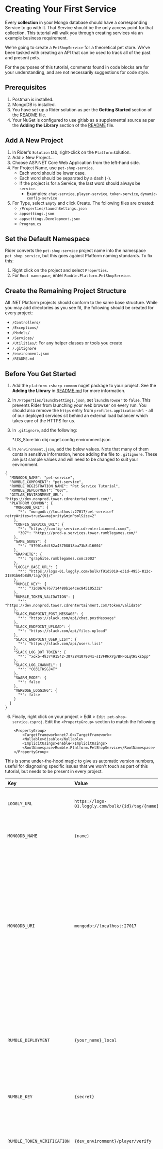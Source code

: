 # Creating Your First Service

Every **collection** in your Mongo database should have a corresponding Service to go with it.  That Service should be the only access point for that collection.  This tutorial will walk you through creating services via an example business requirement.

We're going to create a `PetShopService` for a theoretical pet store.  We've been tasked with creating an API that can be used to track all of the past and present pets.

For the purposes of this tutorial, comments found in code blocks are for your understanding, and are not necessarily suggestions for code style.

## Prerequisites

1. Postman is installed.
2. MongoDB is installed.
3. You have set up a Rider solution as per the **Getting Started** section of the [README](README.md) file.
4. Your NuGet is configured to use gitlab as a supplemental source as per the **Adding the Library** section of the [README](README.md) file.

## Add A New Project

1. In Rider's `Solution` tab, right-click on the `Platform` solution.
2. Add > New Project...
3. Choose ASP.NET Core Web Application from the left-hand side.
4. For Project Name, use `pet-shop-service`.
	* Each word should be lower case.
	* Each word should be separated by a dash (`-`).
	* If the project is for a Service, the last word should always be `service`.
		* Examples: `chat-service`, `player-service`, `token-service`, `dynamic-config-service`
5. For Type, select `Empty` and click Create.  The following files are created:
	* `/Properties/launchSettings.json`
	* `appsettings.json`
	* `appsettings.Development.json`
	* `Program.cs`
	
## Set the Default Namespace

Rider converts the `pet-shop-service` project name into the namespace `pet_shop_service`, but this goes against Platform naming standards.  To fix this:

1. Right click on the project and select `Properties`.
2. For `Root namespace`, enter `Rumble.Platform.PetShopService`.

## Create the Remaining Project Structure

All .NET Platform projects should conform to the same base structure.  While you may add directories as you see fit, the following should be created for every project:
* `/Controllers/`
* `/Exceptions/`
* `/Models/`
* `/Services/`
* `/Utilities/`: For any helper classes or tools you create
* `/.gitignore`
* `/environment.json`
* `/README.md`

## Before You Get Started

1.  Add the `platform-csharp-common` nuget package to your project.  See the **Adding the Library** in [README.md](README.md) for more information.
2. In `/Properties/launchSettings.json`, set `launchBrowser` to `false`.  This prevents Rider from launching your web browser on every run.  You should also remove the `https` entry from `profiles.applicationUrl` - all of our deployed services sit behind an external load balancer which takes care of the HTTPS for us.


4. In `.gitignore`, add the following:


	*.DS_Store
	bin
	obj
	nuget.config
	environment.json

5. In `/environment.json`, add the below values.  Note that many of them contain sensitive information, hence adding the file to `.gitignore`.  These are just sample values and will need to be changed to suit your environment.


```
{
  "MONGODB_NAME": "pet-service",
  "RUMBLE_COMPONENT": "pet-service",
  "RUMBLE_REGISTRATION_NAME": "Pet Service Tutorial",
  "RUMBLE_DEPLOYMENT": "007",
  "GITLAB_ENVIRONMENT_URL":  "https://dev.nonprod.tower.cdrentertainment.com/",
  "PLATFORM_COMMON": {
	"MONGODB_URI": {
	  "*": "mongodb://localhost:27017/pet-service?retryWrites=true&w=majority&minPoolSize=2"
	},
	"CONFIG_SERVICE_URL": {
	  "*": "https://config-service.cdrentertainment.com/",
	  "307": "https://prod-a.services.tower.rumblegames.com/"
	},
	"GAME_GUKEY": {
	  "*": "57901c6df82a45708018ba73b8d16004"
	},
	"GRAPHITE": {
	  "*": "graphite.rumblegames.com:2003"
	},
	"LOGGLY_BASE_URL": {
	  "*": "https://logs-01.loggly.com/bulk/f91d5019-e31d-4955-812c-31891b64b8d9/tag/{0}/"
	},
	"RUMBLE_KEY": {
	  "*": "72d0676767714480b1e4cec845105332"
	},
	"RUMBLE_TOKEN_VALIDATION": {
	  "*": "https://dev.nonprod.tower.cdrentertainment.com/token/validate"
	},
	"SLACK_ENDPOINT_POST_MESSAGE": {
	  "*": "https://slack.com/api/chat.postMessage"
	},
	"SLACK_ENDPOINT_UPLOAD": {
	  "*": "https://slack.com/api/files.upload"
	},
	"SLACK_ENDPOINT_USER_LIST": {
	  "*": "https://slack.com/api/users.list"
	},
	"SLACK_LOG_BOT_TOKEN": {
	  "*": "xoxb-4937491542-3072841079041-s1VFRHXYg7BFFGLqtH5ks5pp"
	},
	"SLACK_LOG_CHANNEL": {
	  "*": "C031TKSGJ4T"
	},
	"SWARM_MODE": {
	  "*": false
	},
	"VERBOSE_LOGGING": {
	  "*": false
	}
  }
}
```

6. Finally, right click on your project > Edit > `Edit pet-shop-service.csproj`.  Edit the `<PropertyGroup>` section to match the following:

```
	<PropertyGroup>
		<TargetFramework>net7.0</TargetFramework>
		<Nullable>disable</Nullable>
		<ImplicitUsings>enable</ImplicitUsings>
		<RootNamespace>Rumble.Platform.PetShopService</RootNamespace>
	</PropertyGroup>
```

This is some under-the-hood magic to give us automatic version numbers, useful for diagnosing specific issues that we won't touch as part of this tutorial, but needs to be present in every project.


| Key                         | Value                                             | Notes                                                                                                                                                                                                                                       |
|:----------------------------|:--------------------------------------------------|---------------------------------------------------------------------------------------------------------------------------------------------------------------------------------------------------------------------------------------------|
| `LOGGLY_URL`                | `https://logs-01.loggly.com/bulk/{id}/tag/{name}` | The link to a Loggly instance.  Ask `#coders` for a valid link.                                                                                                                                                                             |
| `MONGODB_NAME`              | `{name}`                                          | The name of the database you wish to connect to in MongoDB.                                                                                                                                                                                 |
| `MONGODB_URI`               | `mongodb://localhost:27017`                       | The connection string for MongoDB.  Avoid connecting to any database other than the DEV environment unless you have a very good reason to do otherwise.  Ask DevOps for a Mongo database and connection string for your service when ready. |
| `RUMBLE_DEPLOYMENT`         | `{your_name}_local`                               | Identifies your system in logs.  **IMPORTANT:** Without "local" in this field, you will not see any Log information in your console window!                                                                                                 |
| `RUMBLE_KEY`                | `{secret}`                                        | Ask DevOps or Platform for where to find this value.                                                                                                                                                                                        |
| `RUMBLE_TOKEN_VERIFICATION` | `{dev_environment}/player/verify`                 | Use the value for platform services from the Dynamic Config for the dev environment.                                                                                                                                                        |
| `VERBOSE_LOGGING`           | false                                             | Logs fall into various categories for severity.  VERBOSE is the most minor and is disabled by default.  Enable this to see all logs in your console.                                                                                        |

## Create A Startup Class

With .NET 5, this step was unnecessary; however, .NET 6 changed the default project structure.  This is solved easily enough: right-click on your project and add `Startup.cs`.  From here, we will build out our service configuration.

```
using RCL.Logging;
using Rumble.Platform.Common.Web;

namespace Rumble.Platform.PetShopService;

public class Startup : PlatformStartup
{
    protected override PlatformOptions Configure(PlatformOptions options) => options
        .SetProjectOwner(Owner.Will);
}
```

At its most basic, this is all we need to get started.  The indentation might look funky right now, but the `PlatformOptions` class uses method chaining to configure our service.  This tutorial is intended for a high-level view only, but if you're curious what other parts can be configured, refer to the <TODO> section.

Normally, `Startup.cs` would require you to create singletons of all of your services, add filters, and set JSON serialization options (among other tasks).  However, much of this can be standardized by `platform-csharp-common` so that all of our services behave the same.

However, there is one major configuration change we should make.  Not all services have the same performance requirements, and our common library will automatically log warnings / errors / critical errors when an endpoint takes too long to respond.  While they do have default values, it's good practice to set them up for each project.  Some services will need more time to complete their work than others.

We can accomplish this by continuing the method chain for `PlatformOptions`:

```
using RCL.Logging;
using Rumble.Platform.Common.Web;

namespace Rumble.Platform.PetShopService;

public class Startup : PlatformStartup
{
    protected override PlatformOptions Configure(PlatformOptions options) => options
        .SetProjectOwner(Owner.Will)
        .SetPerformanceThresholds(warnMS: 500, errorMS: 2_000, criticalMS: 30_000);
}
```

With this configuration, `platform-csharp-common` will log warnings, errors, and critical errors at 500ms, 2s, and 30s respectively.  While working locally, is very likely to trigger a ton of warnings and errors, though, since debug configurations are much slower.  We can prevent spam with preprocessing directives:

```
public class Startup : PlatformStartup
{
    protected override PlatformOptions Configure(PlatformOptions options) => options
        .SetProjectOwner(Owner.Will)
#if DEBUG
        .SetPerformanceThresholds(warnMS: 5_000, errorMS: 20_000, criticalMS: 300_000);
#else
        .SetPerformanceThresholds(warnMS: 500, errorMS: 2_000, criticalMS: 30_000);
#endif
}
```

This should be enough to prevent log spam when working locally, but still use our limits when the code is deployed.  This will probably still log issues when we're paused on breakpoints, but should at least reduce the amount of logs we have to sift through.

## Reference the Startup Class from `Program.cs`

.NET 6 began using a different template for their default `Program.cs` file, so replace the contents with the following code, which was the previous standard:

```
using System.Reflection;
using Rumble.Platform.PetShopService;

namespace Rumble.Platform.PetShopService;

public class Program
{
    public static void Main(string[] args)
    {
        if (args.Contains("-version"))
        {
            AssemblyName assembly = Assembly.GetExecutingAssembly().GetName();
            Console.WriteLine($"{assembly.Name}:{assembly.Version}");
            return;
        }
        CreateHostBuilder(args).Build().Run();
    }

    public static IHostBuilder CreateHostBuilder(string[] args) =>
        Host.CreateDefaultBuilder(args)
            .ConfigureWebHostDefaults(webBuilder => { webBuilder.UseStartup<Startup>(); });
}
```

`Main()` is just the entry point for our application.  The conditional statement in there is what enables our continuous integration (CI) process to tag commits with version numbers.

Meanwhile, `CreateHostBuilder()` is responsible for actually running our service and initializing everything as per our startup classes.  Your service can technically run now, but without any logic in it, it won't actually have any functionality.  

Next, we'll explore how we deal with data in and data out through the use of Models.

## Create A Model

First, we need to define what our data needs to look like.  Let's start by adding a `Pet` with some initial properties to our `Models` directory:


	public class Pet : PlatformCollectionDocument
	{
	    public string Name { get; private set; }
	    public DateTime? AdoptedDate { get; private set; }
	    public DateTime Birthday { get; private set; }
	    public DateTime IntakeDate { get; private set; }
	    public float Price { get; private set; }

	    // A default constructor is needed to support platform-common functionality.
	    // Use this to set default values - including invalid ones if necessary.
	    public Pet()
	    {
	        IntakeDate = DateTime.Now;
	        Price = 100;
	    }

	    public Pet(string name, float price, DateTime? intake = null, DateTime? birthday = null)
	    {
	        Name = name;
	        IntakeDate = intake ?? DateTime.Now;
	        Price = price;
	        Birthday = birthday ?? IntakeDate;	// We may not always know their birthday
	    }
	}

We've created very basic properties to track information on pets.  However, we're still missing key information; our service still needs to know how to de/serialize our model.  To do that, we need to add some **Attributes**.  There are two important attributes we need:
	
* `[BsonElement]`: Short for "binary JSON", this is the primary method for service <-> MongoDB transfer.
* `[JsonPropertyName]`: This is the primary method for service <-> client transfer.

As per Platform best practices, we should have different keys, one `FRIENDLY_KEY` and one `DB_KEY`. Database keys are shorthand and can be useful to keep Mongo clean and not looking like a word-wall.  A DB key also makes our data more secure in that, as an `internal` constant, we know that only this particular service knows what keys to look for.

	...
	// Naming here is subjective.  The keys should be abbreviated or shortened where possible,
	// but should still be relatively easy to read.  Use your judgment.
	internal const string DB_KEY_ADOPTION_DATE = "adpt";     // "Adopt"
	internal const string DB_KEY_BIRTHDAY = "brth";          // "Birth"
	internal const string DB_KEY_INTAKE_DATE = "rcv";        // "Received"
	internal const string DB_KEY_NAME = "name";
	internal const string DB_KEY_PRICE = "cost";

	// Technically, a key with the same name as its property is redundant.  However, they're very
	// useful in case the code is ever refactored.  Making sure the serialized value remains the same
	// is a high priority to support front-end development.
	public const string FRIENDLY_KEY_ADOPTION_DATE = "adoptedOn";
	public const string FRIENDLY_KEY_BIRTHDAY = "birthday";
	public const string FRIENDLY_KEY_INTAKE_DATE = "intake";
	public const string FRIENDLY_KEY_NAME = "name";
	public const string FRIENDLY_KEY_PRICE = "price";

	[BsonElement(DB_KEY_NAME)]
	[JsonInclude, JsonPropertyName(FRIENDLY_KEY_NAME)]
	public string Name { get; private set; }
	
	// Note the BsonIgnoreIfNull and the NullValueHandling differences.
	// Generally, it's a good idea to omit null or default values, but can be desirable depending on the situation.
	[BsonElement(DB_KEY_ADOPTION_DATE), BsonIgnoreIfNull]
	[JsonPropertyName(FRIENDLY_KEY_ADOPTION_DATE), JsonIgnore(Condition = JsonIgnoreCondition.WhenWritingNull)]
	public DateTime? AdoptedDate { get; private set; }
	
	[BsonElement(DB_KEY_BIRTHDAY)]
	[JsonPropertyName(FRIENDLY_KEY_BIRTHDAY)]
	public DateTime Birthday { get; private set; }
	
	[BsonElement(DB_KEY_INTAKE_DATE)]
	[JsonPropertyName(FRIENDLY_KEY_INTAKE_DATE)]
	public DateTime IntakeDate { get; private set; }
	
	[BsonElement(DB_KEY_PRICE), BsonIgnoreIfDefault]
	[JsonPropertyName(FRIENDLY_KEY_PRICE), JsonIgnore(Condition = JsonIgnoreCondition.WhenWritingNull)]
	public float Price { get; private set; }
	...

While this looks like an intimidating amount of work just for data persistence, keep in mind that it won't often change.  Before we move on, let's add one more property.  We want to track how many days an animal has been in the pet store.  However, since we have an `IntakeDate`, it doesn't make sense to store this as a separate value or record it in MongoDB.  We can calculate it as needed with a getter property.

	...
	public const string FRIENDLY_KEY_DAYS_IN_CARE = "daysInCare";
	...
	[BsonIgnore]	// We don't need a DB_KEY since this won't be stored in MongoDB.
	[JsonProperty(PropertyName = FRIENDLY_KEY_DAYS_IN_CARE)]
	public int DaysInCare => (int)(AdoptedDate ?? DateTime.Now).Subtract(IntakeDate).TotalDays;
	...

Because all of our properties must be set privately, we'll want a method to alter our `AdoptedDate` when a pet goes to their "forever home":

	...
	public void Adopt(DateTime? date = null) => AdoptedDate = date ?? DateTime.Now;
	...

In practice, we would probably add more functionality to this method.  However, we'll keep it simple at the moment.

And finally, to provide useful errors to the client, all models should have a `Validate()` method:

```
protected override void Validate(out List<string> errors)
{
    errors = new List<string>();
    if (Name == null)
        errors.Add("Name cannot be null!");
}
```

Validate is used by platform-common to make sure we don't have any unexpected data.  Or perhaps it's more accurate to say that it can better provide us with information when there are attempts at giving us bad data.

Now we're ready to create our service.

## Create A Service Class

With our `Pet` model completed, we now need to add a respective `PetService` to our `Services` directory.  This class will act as our interface to and from MongoDB.  All services are **singletons**; only one instance of them can ever exist at one time.  The base class already gives you the basic CRUD operations - create, read, update, and delete - but anything else will need to be created.

	public class PetService: PlatformMongoService<Pet>
	{
	    public PetService() : base("pets") { }
	}

There's a lot of behind-the-scenes magic happening in the base class regarding configuration here, but there are only two important takeaways for now.  The type specified in the angle brackets next to the base class links the service to your previously-built model, and the base constructor sets the MongoDB collection name to use with your model.

## Create A New Controller

Finally, we need to add a controller.  Controllers are responsible for handling the routing for our API; they should contain minimal logic, instead relying on our Models and Services to do all of the work.  Controller methods ideally are short, sweet, and very readable.

Let's start simple with just the bare minimum:

```
[Route("pet")]
public class PetController : PlatformController
{
    private readonly PetService _petService;

    public PetController(PetService petService, IConfiguration config) : base(config) => _petService = petService;
}
```

Our attribute at the top of the Controller tell .NET to route all web requests to `/pets/` to this class.  We currently have one endpoint in our Controller that's added by platform-common - `/pets/health` - which can be used to check in on our project and make sure any related microservices are still up and running.

In the constructor, there's some wizardry afoot, and it needs a small explanation.  APIs in .NET rely on **dependency injection**.  When our project is starting up, .NET recognizes that this controller needs our PetService class in order to be created.  Consequently, when the Controller is instantiated, it is passed the PetService singleton when it is created.

Whenever you need access to a Service within your Controllers, all you have to do is add it to your constructor and store it in a private reference variable (in this case, `_petService`).  You don't need to call on the constructor yourself.

Now let's add a few more endpoints to round out our service.  We need to list all of the Pets in our care, receive a Pet, and adopt one out.

	...
	[HttpGet]
	public ObjectResult List() => Ok(CollectionResponseObject(_petService.List()));
	
	[HttpPost, Route("add")]
	public ObjectResult Add()
	{
	    Pet incoming = Require<Pet>("pet");
	
	    _petService.Create(incoming);
	
	    return Ok(incoming.ResponseObject);
	}
	
	[HttpPatch, Route("adopt")]
	public ObjectResult Adopt()
	{
	    string id = Require<string>("id");
	    Pet outgoing = _petService.Get(id);
	
	    outgoing.Adopt();
	    _petService.Update(outgoing);
	
	    return Ok(outgoing.ResponseObject);
	}
	...

The `Require<Type>` function is a feature of the PlatformController.  This looks through the HTTP request's body for a specific key.  It's performing two important roles in the above endpoints:

1. In `/pets/adopt`, it's simply pulling in a string value with the key of `id` from the body.  This body looks like:


	{ "id": "deadbeefdeadbeef" }

2. In `/pets/add`, it's doing something more interesting: it's creating a `Pet` from the JSON in the body.  The controller tries to automatically cast this JSON into one of our objects.  This body could look like:


	{
	  "pet": {
	    "name": "Fluffy",
	    "price": 120
	  }
	}

## Test the API

We're now ready to test the API!  Run the project in debug mode and create a collection of endpoints in Postman for each of the four in our `PetController`.

## Creating Custom Exceptions

You may have noticed that with our current endpoints, pets can actually be adopted multiple times, but it doesn't really make sense for that to ever happen.  This is where custom exceptions come in.

In our `Exceptions` directory, add a new `AlreadyAdoptedException` class:

	public class AlreadyAdoptedException : PlatformException
	{
	    public Pet Pet { get; private set; }

	    public AlreadyAdoptedException(Pet pet) : base("Pet was previously adopted and cannot be adopted again.")
	    {
	        Pet = pet;
	    }
	}

Next, in `Pet.Adopt()`, throw the new exception:

	public void Adopt(DateTime? date = null)
	{
	    if (AdoptedDate != null)
	        throw new AlreadyAdoptedException(this);
	    AdoptedDate = date ?? DateTime.Now;
	}

Now, if we try to adopt an already-adopted pet, we'll get an error - and an entry in Loggly informing us this happened.  Creating custom exceptions is the best way to add data to our Loggly entries; simply add the properties you wish to track and pass data through to the constructor.

## Adding Token-Based Authorization

For the last step in this tutorial, we're going to secure our endpoints behind the same tokens that are used for everything else in Platform projects.  Within the `PetController`, add the attribute `RequireAuth`:

	...
	[ApiController, Route("pets"), RequireAuth]
	public class PetController : PlatformController
	{
	    ...

This will require standard tokens for all endpoints.  `RequireAuth` can be used on classes or individual methods, but for the purposes of this tutorial, we'll just secure the entire controller.  However, there's on endpoint that we want to be publicly available: `List()`.

We can make an exemption for this endpoint with a method-level attribute: `NoAuth`:

	...
    [HttpGet, NoAuth]
    public ObjectResult List() => Ok(CollectionResponseObject(_petService.List()));
	    ...

We can also go the other direction and require admin privileges instead:

	[HttpGet, RequireAuth(TokenType.ADMIN_TOKEN)]
	public ObjectResult List() => Ok(CollectionResponseObject(_petService.List()));

Now, if you return to your Postman collection, you will notice that the only endpoint that you can get a successful response from is one with a `NoAuth` added to it.  For each of the other endpoints, you will have to add a valid token to the Authorization in Postman, and the endpoint for listing all pets requires an Admin token.  If you need a valid token to test with, ask Will for a new token.

Once you've implemented token auth, you can then access details about the client by using the Controller's property `Token` in the body of your endpoints.

## Summary & Next Steps

In this tutorial, we've created a brand new service from scratch.  We created a model to send data between MongoDB and the client, created custom exceptions for better logging, and secured our endpoints with tokens.

All that's left is to apply these same steps and concepts to the next project!